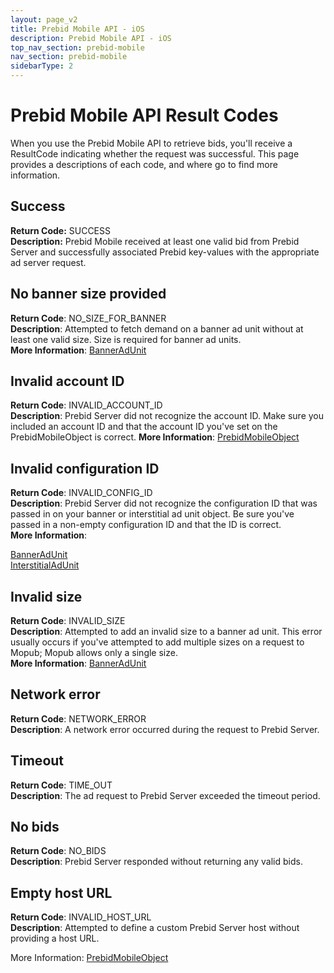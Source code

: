 ```yaml
---
layout: page_v2
title: Prebid Mobile API - iOS
description: Prebid Mobile API - iOS
top_nav_section: prebid-mobile
nav_section: prebid-mobile
sidebarType: 2
---
```


# Prebid Mobile API Result Codes 

When you use the Prebid Mobile API to retrieve bids, you'll receive a ResultCode indicating whether the request was successful. This page provides a descriptions of each code, and where go to find more information. 

## Success 

**Return Code:** SUCCESS   
**Description:** Prebid Mobile received at least one valid bid from Prebid Server and successfully associated Prebid key-values with the appropriate ad server request. 

## No banner size provided 

**Return Code**: NO_SIZE_FOR_BANNER  
**Description**: Attempted to fetch demand on a banner ad unit without at least one valid size. Size is required for banner ad units.  
**More Information**: [BannerAdUnit]() 

## Invalid account ID 

**Return Code**: INVALID_ACCOUNT_ID \
**Description**: Prebid Server did not recognize the account ID. Make sure you included an account ID and that the account ID you've set on the PrebidMobileObject is correct. 
**More Information**: [PrebidMobileObject]() 

## Invalid configuration ID 

**Return Code**: INVALID_CONFIG_ID  
**Description**: Prebid Server did not recognize the configuration ID that was passed in on your banner or interstitial ad unit object. Be sure you've passed in a non-empty configuration ID and that the ID is correct.  
**More Information**: 

  [BannerAdUnit]()  
  [InterstitialAdUnit]() 

## Invalid size 

**Return Code**: INVALID_SIZE  
**Description**: Attempted to add an invalid size to a banner ad unit. This error usually occurs if you've attempted to add multiple sizes on a request to Mopub; Mopub allows only a single size.  
**More Information**: [BannerAdUnit]() 

## Network error 

**Return Code**: NETWORK_ERROR  
**Description**: A network error occurred during the request to Prebid Server. 

## Timeout 

**Return Code**: TIME_OUT   
**Description**: The ad request to Prebid Server exceeded the timeout period. 

## No bids 

**Return Code**: NO_BIDS   
**Description**: Prebid Server responded without returning any valid bids. 

## Empty host URL 

**Return Code**: INVALID_HOST_URL   
**Description**: Attempted to define a custom Prebid Server host without providing a host URL. 

More Information: [PrebidMobileObject]()